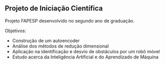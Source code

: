 ## Projeto de Iniciação Científica

Projeto FAPESP desenvolvido no segundo ano de graduação.

Objetivos:
- Construção de um autoencoder
- Análise dos métodos de redução dimensional
- Aplicação na identificação e desvio de obstáculos por um robô móvel
- Estudo acerca da Inteligência Artificial e do Aprendizado de Máquina
